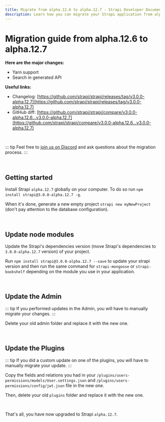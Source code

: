 ```yaml
---
title: Migrate from alpha.12.6 to alpha.12.7 - Strapi Developer Documentation
description: Learn how you can migrate your Strapi application from alpha.12.6 to alpha.12.7.
---
```


# Migration guide from alpha.12.6 to alpha.12.7

**Here are the major changes:**

- Yarn support
- Search in generated API

**Useful links:**

- Changelog: [https://github.com/strapi/strapi/releases/tag/v3.0.0-alpha.12.7](https://github.com/strapi/strapi/releases/tag/v3.0.0-alpha.12.7)
- GitHub diff: [https://github.com/strapi/strapi/compare/v3.0.0-alpha.12.6...v3.0.0-alpha.12.7](https://github.com/strapi/strapi/compare/v3.0.0-alpha.12.6...v3.0.0-alpha.12.7)

<br>

::: tip
Feel free to [join us on Discord](http://discord.com/invite/WFrDyNzNDU) and ask questions about the migration process.
:::

<br>

## Getting started

Install Strapi `alpha.12.7` globally on your computer. To do so run `npm install strapi@3.0.0-alpha.12.7 -g`.

When it's done, generate a new empty project `strapi new myNewProject` (don't pay attention to the database configuration).

<br>

## Update node modules

Update the Strapi's dependencies version (move Strapi's dependencies to `3.0.0-alpha.12.7` version) of your project.

Run `npm install strapi@3.0.0-alpha.12.7 --save` to update your strapi version and then run the same command for `strapi-mongoose` or `strapi-bookshelf` depending on the module you use in your application.

<br>

## Update the Admin

::: tip
If you performed updates in the Admin, you will have to manually migrate your changes.
:::

Delete your old admin folder and replace it with the new one.

<br>

## Update the Plugins

::: tip
If you did a custom update on one of the plugins, you will have to manually migrate your update.
:::

Copy the fields and relations you had in your `/plugins/users-permissions/models/User.settings.json` and `/plugins/users-permissions/config/jwt.json` file in the new one.

Then, delete your old `plugins` folder and replace it with the new one.

<br>

That's all, you have now upgraded to Strapi `alpha.12.7`.
